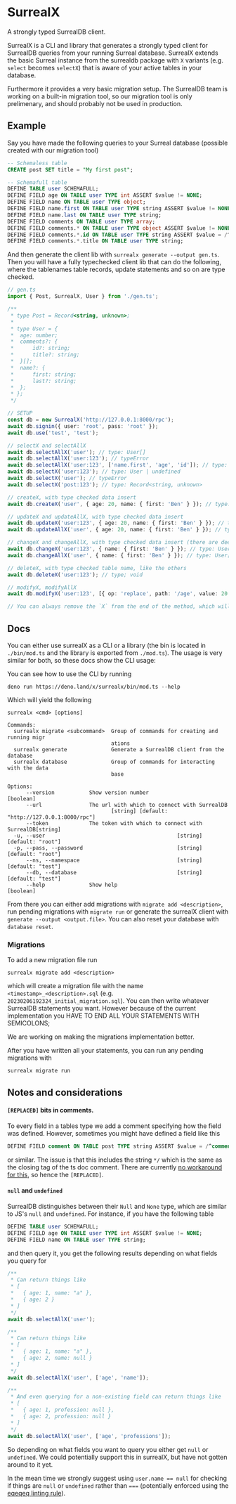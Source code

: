 # SurrealX

A strongly typed SurrealDB client.

SurrealX is a CLI and library that generates a strongly typed client for SurrealDB queries
from your running Surreal database. SurrealX extends the basic Surreal instance
from the surrealdb package with `X` variants (e.g. `select` becomes `selectX`)
that is aware of your active tables in your database.

Furthermore it provides a very basic migration setup. The SurrealDB team is
working on a built-in migration tool, so our migration tool is only prelimenary, and should probably not be used in production.

## Example

Say you have made the following queries to your Surreal database (possible
created with our migration tool)

```sql
-- Schemaless table
CREATE post SET title = "My first post";

-- Schemafull table
DEFINE TABLE user SCHEMAFULL;
DEFINE FIELD age ON TABLE user TYPE int ASSERT $value != NONE;
DEFINE FIELD name ON TABLE user TYPE object;
DEFINE FIELD name.first ON TABLE user TYPE string ASSERT $value != NONE;
DEFINE FIELD name.last ON TABLE user TYPE string;
DEFINE FIELD comments ON TABLE user TYPE array;
DEFINE FIELD comments.* ON TABLE user TYPE object ASSERT $value != NONE;
DEFINE FIELD comments.*.id ON TABLE user TYPE string ASSERT $value = /^comment:.*/;
DEFINE FIELD comments.*.title ON TABLE user TYPE string;
```

And then generate the client lib with `surrealx generate --output gen.ts`.
Then you will have a fully typechecked client lib that can do the following, where the tablenames table records, update statements and so on are type checked.

```typescript
// gen.ts
import { Post, SurrealX, User } from './gen.ts';

/**
 * type Post = Record<string, unknown>;
 *
 * type User = {
 *  age: number;
 *  comments?: {
 *      id?: string;
 *      title?: string;
 *  }[];
 *  name?: {
 *      first: string;
 *      last?: string;
 *  };
 * };
 */

// SETUP
const db = new SurrealX('http://127.0.0.1:8000/rpc');
await db.signin({ user: 'root', pass: 'root' });
await db.use('test', 'test');

// selectX and selectAllX
await db.selectAllX('user'); // type: User[]
await db.selectAllX('user:123'); // typeError
await db.selectAllX('user:123', ['name.first', 'age', 'id']); // type: { age: number, name?: { first: string } }[]
await db.selectX('user:123'); // type: User | undefined
await db.selectX('user'); // typeError
await db.selectX('post:123'); // type: Record<string, unknown>

// createX, with type checked data insert
await db.createX('user', { age: 20, name: { first: 'Ben' } }); // type: User

// updateX and updateAllX, with type checked data insert
await db.updateX('user:123', { age: 20, name: { first: 'Ben' } }); // type: User
await db.updateAllX('user', { age: 20, name: { first: 'Ben' } }); // type: User[]

// changeX and changeAllX, with type checked data insert (there are deep partial)
await db.changeX('user:123', { name: { first: 'Ben' } }); // type: User
await db.changeAllX('user', { name: { first: 'Ben' } }); // type: User[]

// deleteX, with type checked table name, like the others
await db.deleteX('user:123'); // type; void

// modifyX, modifyAllX
await db.modifyX('user:123', [{ op: 'replace', path: '/age', value: 20 }]);

// You can always remove the `X` from the end of the method, which will use the built in Surreal method
```

## Docs

You can either use surrealX as a CLI or a library (the bin is located in `./bin/mod.ts` and the library is exported from `./mod.ts`). The usage is very similar for both, so these docs show the CLI usage:

You can see how to use the CLI by running

```
deno run https://deno.land/x/surrealx/bin/mod.ts --help
```

Which will yield the following

```
surrealx <cmd> [options]

Commands:
  surrealx migrate <subcommand>  Group of commands for creating and running migr
                                 ations
  surrealx generate              Generate a SurrealDB client from the database
  surrealx database              Group of commands for interacting with the data
                                 base

Options:
      --version           Show version number                          [boolean]
      --url               The url with which to connect with SurrealDB
                                 [string] [default: "http://127.0.0.1:8000/rpc"]
      --token             The token with which to connect with SurrealDB[string]
  -u, --user                                          [string] [default: "root"]
  -p, --pass, --password                              [string] [default: "root"]
      --ns, --namespace                               [string] [default: "test"]
      --db, --database                                [string] [default: "test"]
      --help              Show help                                    [boolean]
```

From there you can either add migrations with `migrate add <description>`, run pending migrations with `migrate run` or generate the surrealX client with `generate --output <output.file>`. You can also reset your database with `database reset`.

### Migrations

To add a new migration file run

```
surrealx migrate add <description>
```

which will create a migration file with the name `<timestamp>_<description>.sql` (e.g. `20230206192324_initial_migration.sql`). You can then write whatever SurrealDB statements you want. However because of the current implementation you HAVE TO END ALL YOUR STATEMENTS WITH SEMICOLONS;

We are working on making the migrations implementation better.

After you have written all your statements, you can run any pending migrations with

```
surrealx migrate run
```

## Notes and considerations

#### `[REPLACED]` bits in comments.

To every field in a tables type we add a comment specifying how the field was defined. However, sometimes you might have defined a field like this

```sql
DEFINE FIELD comment ON TABLE post TYPE string ASSERT $value = /^comment:.*/;
```

or similar. The issue is that this includes the string `*/` which is the same
as the closing tag of the ts doc comment. There are currently
[no workaround for this](https://github.com/microsoft/tsdoc/issues/166), so
hence the `[REPLACED]`.

#### `null` and `undefined`

SurrealDB distinguishes between their `Null` and `None` type, which are similar to JS's `null` and `undefined`. For instance, if you have the following table

```sql
DEFINE TABLE user SCHEMAFULL;
DEFINE FIELD age ON TABLE user TYPE int ASSERT $value != NONE;
DEFINE FIELD name ON TABLE user TYPE string;
```

and then query it, you get the following results depending on what fields you query for

```typescript
/**
 * Can return things like
 * [
 *   { age: 1, name: "a" },
 *   { age: 2 }
 * ]
 */
await db.selectAllX('user');

/**
 * Can return things like
 * [
 *   { age: 1, name: "a" },
 *   { age: 2, name: null }
 * ]
 */
await db.selectAllX('user', ['age', 'name']);

/**
 * And even querying for a non-existing field can return things like
 * [
 *   { age: 1, profession: null },
 *   { age: 2, profession: null }
 * ]
 */
await db.selectAllX('user', ['age', 'professions']);
```

So depending on what fields you want to query you either get `null` or `undefined`. We could potentially support this in surrealX, but have not gotten around to it yet.

In the mean time we strongly suggest using `user.name == null` for checking if things are `null` or `undefined` rather than `===` (potentially enforced using the [eqeqeq linting rule](https://eslint.org/docs/latest/rules/eqeqeq)).
